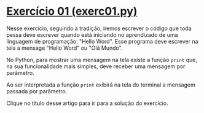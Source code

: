 # [Exercício 01 \(exerc01.py\)](./exerc01.py)

Nesse exercício, seguindo a tradição, iremos escrever o código que toda pessa deve escrever quando está iniciando no aprendizado de uma linguagem de programação: "Hello Word". Esse programa deve escrever na tela a mensage "Hello Word" ou "Olá Mundo".

No Python, para mostrar uma mensagem na tela existe a função `print` que, na sua funcionalidade mais simples, deve receber uma mensagem por parâmetro. 

Ao ser interpretada a função `print` exibirá na tela do terminal a mensagem passada por parâmetro.

Clique no título desse artigo para ir para a solução do exercício.